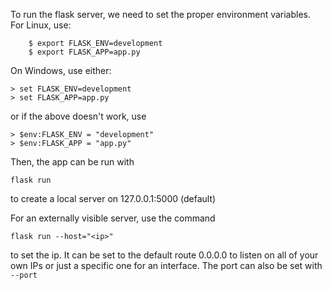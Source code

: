 To run the flask server, we need to set the proper environment variables. 
For Linux, use: 
```
    $ export FLASK_ENV=development
    $ export FLASK_APP=app.py
```

On Windows, use either:
```
> set FLASK_ENV=development
> set FLASK_APP=app.py
```

or if the above doesn't work, use
```
> $env:FLASK_ENV = "development"
> $env:FLASK_APP = "app.py"
```

Then, the app can be run with 
```
flask run 
```
to create a local server on 127.0.0.1:5000 (default) 

For an externally visible server, use the command 
```
flask run --host="<ip>"
```
to set the ip. It can be set to the default route 0.0.0.0 to listen on all of your own IPs or just a specific one for an interface. 
The port can also be set with `--port`
